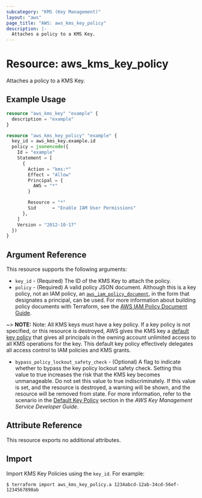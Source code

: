 ```yaml
---
subcategory: "KMS (Key Management)"
layout: "aws"
page_title: "AWS: aws_kms_key_policy"
description: |-
  Attaches a policy to a KMS Key.
---
```


# Resource: aws_kms_key_policy

Attaches a policy to a KMS Key.

## Example Usage

```terraform
resource "aws_kms_key" "example" {
  description = "example"
}

resource "aws_kms_key_policy" "example" {
  key_id = aws_kms_key.example.id
  policy = jsonencode({
    Id = "example"
    Statement = [
      {
        Action = "kms:*"
        Effect = "Allow"
        Principal = {
          AWS = "*"
        }

        Resource = "*"
        Sid      = "Enable IAM User Permissions"
      },
    ]
    Version = "2012-10-17"
  })
}
```

## Argument Reference

This resource supports the following arguments:

* `key_id` - (Required) The ID of the KMS Key to attach the policy.
* `policy` - (Required) A valid policy JSON document. Although this is a key policy, not an IAM policy, an [`aws_iam_policy_document`](https://registry.terraform.io/providers/hashicorp/aws/latest/docs/data-sources/iam_policy_document), in the form that designates a principal, can be used. For more information about building policy documents with Terraform, see the [AWS IAM Policy Document Guide](https://learn.hashicorp.com/terraform/aws/iam-policy).

~> **NOTE:** Note: All KMS keys must have a key policy. If a key policy is not specified, or this resource is destroyed, AWS gives the KMS key a [default key policy](https://docs.aws.amazon.com/kms/latest/developerguide/key-policies.html#key-policy-default) that gives all principals in the owning account unlimited access to all KMS operations for the key. This default key policy effectively delegates all access control to IAM policies and KMS grants.

* `bypass_policy_lockout_safety_check` - (Optional) A flag to indicate whether to bypass the key policy lockout safety check.
Setting this value to true increases the risk that the KMS key becomes unmanageable. Do not set this value to true indiscriminately. If this value is set, and the resource is destroyed, a warning will be shown, and the resource will be removed from state.
For more information, refer to the scenario in the [Default Key Policy](https://docs.aws.amazon.com/kms/latest/developerguide/key-policies.html#key-policy-default-allow-root-enable-iam) section in the _AWS Key Management Service Developer Guide_.

## Attribute Reference

This resource exports no additional attributes.

## Import

Import KMS Key Policies using the `key_id`. For example:

```
$ terraform import aws_kms_key_policy.a 1234abcd-12ab-34cd-56ef-1234567890ab
```

